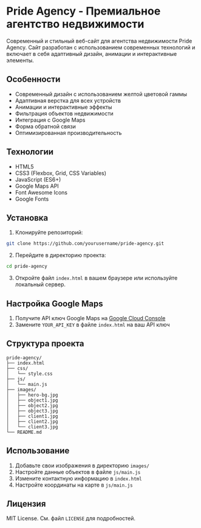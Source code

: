 # Pride Agency - Премиальное агентство недвижимости

Современный и стильный веб-сайт для агентства недвижимости Pride Agency. Сайт разработан с использованием современных технологий и включает в себя адаптивный дизайн, анимации и интерактивные элементы.

## Особенности

- Современный дизайн с использованием желтой цветовой гаммы
- Адаптивная верстка для всех устройств
- Анимации и интерактивные эффекты
- Фильтрация объектов недвижимости
- Интеграция с Google Maps
- Форма обратной связи
- Оптимизированная производительность

## Технологии

- HTML5
- CSS3 (Flexbox, Grid, CSS Variables)
- JavaScript (ES6+)
- Google Maps API
- Font Awesome Icons
- Google Fonts

## Установка

1. Клонируйте репозиторий:
```bash
git clone https://github.com/yourusername/pride-agency.git
```

2. Перейдите в директорию проекта:
```bash
cd pride-agency
```

3. Откройте файл `index.html` в вашем браузере или используйте локальный сервер.

## Настройка Google Maps

1. Получите API ключ Google Maps на [Google Cloud Console](https://console.cloud.google.com/)
2. Замените `YOUR_API_KEY` в файле `index.html` на ваш API ключ

## Структура проекта

```
pride-agency/
├── index.html
├── css/
│   └── style.css
├── js/
│   └── main.js
├── images/
│   ├── hero-bg.jpg
│   ├── object1.jpg
│   ├── object2.jpg
│   ├── object3.jpg
│   ├── client1.jpg
│   ├── client2.jpg
│   └── client3.jpg
└── README.md
```

## Использование

1. Добавьте свои изображения в директорию `images/`
2. Настройте данные объектов в файле `js/main.js`
3. Измените контактную информацию в `index.html`
4. Настройте координаты на карте в `js/main.js`

## Лицензия

MIT License. См. файл `LICENSE` для подробностей. 